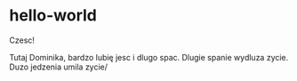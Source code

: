# hello-world

Czesc!

Tutaj Dominika, bardzo lubię jesc i dlugo spac.
Dlugie spanie wydluza zycie.
Duzo jedzenia umila zycie/
